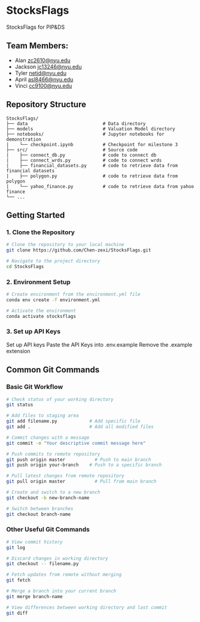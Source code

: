 # StocksFlags
StocksFlags for PIP&DS
## Team Members: 
- Alan zc2610@nyu.edu
- Jackson jc13246@nyu.edu
- Tyler netid@nyu.edu
- April asl8466@nyu.edu
- Vinci cc9100@nyu.edu

## Repository Structure
```
StocksFlags/
├── data                            # Data directory
├── models                          # Valuation Model directory
├── notebooks/                      # Jupyter notebooks for demonstration
|    └── checkpoint.ipynb           # Checkpoint for milestone 3                  
├── src/                            # Source code
|    ├── connect_db.py              # code to connect db
|    ├── connect_wrds.py            # code to connect wrds
|    ├── financial_datasets.py      # code to retrieve data from financial datasets
|    ├── polygon.py                 # code to retrieve data from polygon
|    └── yahoo_finance.py           # code to retrieve data from yahoo finance
└── ...
```

## Getting Started

### 1. Clone the Repository
```bash
# Clone the repository to your local machine
git clone https://github.com/Chen-zexi/StocksFlags.git

# Navigate to the project directory
cd StocksFlags
```

### 2. Environment Setup
```bash
# Create environment from the environment.yml file
conda env create -f environment.yml

# Activate the environment
conda activate stocksflags
```

### 3. Set up API Keys
Set up API keys
Paste the API Keys into .env.example
Remove the .example extension

## Common Git Commands

### Basic Git Workflow
```bash
# Check status of your working directory
git status

# Add files to staging area
git add filename.py            # Add specific file
git add .                      # Add all modified files

# Commit changes with a message
git commit -m "Your descriptive commit message here"

# Push commits to remote repository
git push origin master           # Push to main branch
git push origin your-branch    # Push to a specific branch

# Pull latest changes from remote repository
git pull origin master           # Pull from main branch

# Create and switch to a new branch
git checkout -b new-branch-name

# Switch between branches
git checkout branch-name
```

### Other Useful Git Commands
```bash
# View commit history
git log

# Discard changes in working directory
git checkout -- filename.py

# Fetch updates from remote without merging
git fetch

# Merge a branch into your current branch
git merge branch-name

# View differences between working directory and last commit
git diff
```

